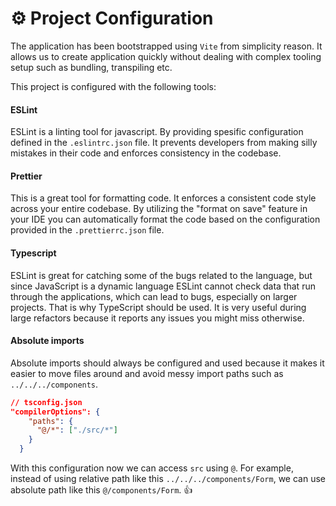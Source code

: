 # ⚙️ Project Configuration

The application has been bootstrapped using `Vite` from simplicity reason. It allows us to create application quickly without dealing with complex tooling setup such as bundling, transpiling etc.

This project is configured with the following tools:

#### ESLint

ESLint is a linting tool for javascript. By providing spesific configuration defined in the `.eslintrc.json` file. It prevents developers from making silly mistakes in their code and enforces consistency in the codebase.

#### Prettier

This is a great tool for formatting code. It enforces a consistent code style across your entire codebase. By utilizing the "format on save" feature in your IDE you can automatically format the code based on the configuration provided in the `.prettierrc.json` file.

#### Typescript

ESLint is great for catching some of the bugs related to the language, but since JavaScript is a dynamic language ESLint cannot check data that run through the applications, which can lead to bugs, especially on larger projects. That is why TypeScript should be used. It is very useful during large refactors because it reports any issues you might miss otherwise.

#### Absolute imports

Absolute imports should always be configured and used because it makes it easier to move files around and avoid messy import paths such as `../../../components`.

```json
// tsconfig.json
"compilerOptions": {
    "paths": {
      "@/*": ["./src/*"]
    }
  }
```

With this configuration now we can access `src` using `@`. For example, instead of using relative path like this `../../../components/Form`, we can use absolute path like this `@/components/Form`. 👍
